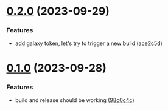 # [0.2.0](https://github.com/iloveitaly/ansible-dotfiles-bootstrap/compare/v0.1.0...v0.2.0) (2023-09-29)


### Features

* add galaxy token, let's try to trigger a new build ([ace2c5d](https://github.com/iloveitaly/ansible-dotfiles-bootstrap/commit/ace2c5d180a70273715d0d2b812e4d5013929095))



# [0.1.0](https://github.com/iloveitaly/ansible-dotfiles-bootstrap/compare/98c0c4cf957314b88bb40642ac83f9022fd38778...v0.1.0) (2023-09-28)


### Features

* build and release should be working ([98c0c4c](https://github.com/iloveitaly/ansible-dotfiles-bootstrap/commit/98c0c4cf957314b88bb40642ac83f9022fd38778))




